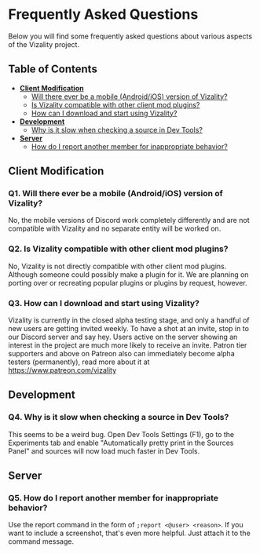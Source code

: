 # Frequently Asked Questions

Below you will find some frequently asked questions about various aspects of the Vizality project.

## Table of Contents

* [**Client Modification**](#user-content-client-modification)
  * [Will there ever be a mobile (Android/iOS) version of Vizality?](#user-content-q1)
  * [Is Vizality compatible with other client mod plugins?](#user-content-q2)
  * [How can I download and start using Vizality?](#user-content-q3)
* [**Development**](#user-content-development)
  * [Why is it slow when checking a source in Dev Tools?](#user-content-q4)
* [**Server**](#user-content-server)
  * [How do I report another member for inappropriate behavior?](#user-content-q5)

## Client Modification

### Q1. Will there ever be a mobile (Android/iOS) version of Vizality?
No, the mobile versions of Discord work completely differently and are not compatible with Vizality and no separate entity will be worked on.

### Q2. Is Vizality compatible with other client mod plugins?
No, Vizality is not directly compatible with other client mod plugins. Although someone could possibly make a plugin for it. We are planning on porting over or recreating popular plugins or plugins by request, however.

### Q3. How can I download and start using Vizality?
Vizality is currently in the closed alpha testing stage, and only a handful of new users are getting invited weekly. To have a shot at an invite, stop in to our Discord server and say hey. Users active on the server showing an interest in the project are much more likely to receive an invite. Patron tier supporters and above on Patreon also can immediately become alpha testers (permanently), read more about it at https://www.patreon.com/vizality

## Development

### Q4. Why is it slow when checking a source in Dev Tools?
This seems to be a weird bug. Open Dev Tools Settings (F1), go to the Experiments tab and enable "Automatically pretty print in the Sources Panel" and sources will now load much faster in Dev Tools.

## Server

### Q5. How do I report another member for inappropriate behavior?
Use the report command in the form of `;report <@user> <reason>`. If you want to include a screenshot, that's even more helpful. Just attach it to the command message.
